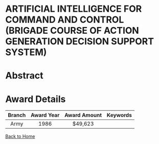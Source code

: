 
ARTIFICIAL INTELLIGENCE FOR COMMAND AND CONTROL (BRIGADE COURSE OF ACTION GENERATION DECISION SUPPORT SYSTEM)
=============================================================================================================

# Abstract


  

# Award Details

|Branch|Award Year|Award Amount|Keywords|
| :---: | :---: | :---: | :---: |
|Army|1986|$49,623||
  
  


[Back to Home](https://github.com/chrischow/dod_sbir_awards#871)